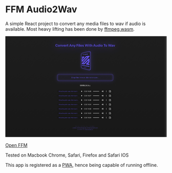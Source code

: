 # FFM Audio2Wav

A simple React project to convert any media files to wav if audio is available.
Most heavy lifting has been done by [ffmpeg.wasm](https://github.com/ffmpegwasm/).

![alt screenshot](snapshot.png)

[Open FFM](https://www.andremichelle.io/ffm/)

Tested on Macbook Chrome, Safari, Firefox and Safari IOS

This app is registered as a [PWA](https://web.dev/explore/progressive-web-apps), hence being capable of running offline.
